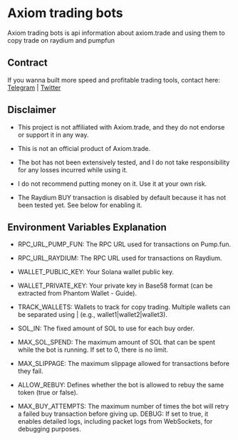 # Axiom trading bots

Axiom trading bots is api information about axiom.trade and using them to copy trade on raydium and pumpfun


## Contract

If you wanna built more speed and profitable trading tools, contact here: [Telegram](https://t.me/vicckr) | [Twitter](https://x.com/divi-code)


## Disclaimer

- This project is not affiliated with Axiom.trade, and they do not endorse or support it in any way.

- This is not an official product of Axiom.trade.

- The bot has not been extensively tested, and I do not take responsibility for any losses incurred while using it.

- I do not recommend putting money on it. Use it at your own risk.

- The Raydium BUY transaction is disabled by default because it has not been tested yet. See below for enabling it.
  

## Environment Variables Explanation

- RPC_URL_PUMP_FUN: The RPC URL used for transactions on Pump.fun.

- RPC_URL_RAYDIUM: The RPC URL used for transactions on Raydium.

- WALLET_PUBLIC_KEY: Your Solana wallet public key.

- WALLET_PRIVATE_KEY: Your private key in Base58 format (can be extracted from Phantom Wallet - Guide).

- TRACK_WALLETS: Wallets to track for copy trading. Multiple wallets can be separated using | (e.g., wallet1|wallet2|wallet3).

- SOL_IN: The fixed amount of SOL to use for each buy order.

- MAX_SOL_SPEND: The maximum amount of SOL that can be spent while the bot is running. If set to 0, there is no limit.

- MAX_SLIPPAGE: The maximum slippage allowed for transactions before they fail.

- ALLOW_REBUY: Defines whether the bot is allowed to rebuy the same token (true or false).

- MAX_BUY_ATTEMPTS: The maximum number of times the bot will retry a failed buy transaction before giving up.
DEBUG: If set to true, it enables detailed logs, including packet logs from WebSockets, for debugging purposes.
